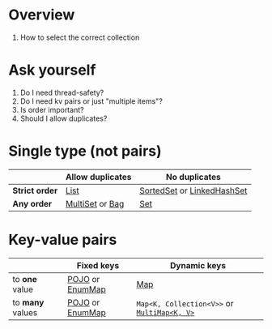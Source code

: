 # Overview
1. How to select the correct collection


# Ask yourself
1. Do I need thread-safety?
1. Do I need kv pairs or just "multiple items"?
1. Is order important?
1. Should I allow duplicates?



# Single type (not pairs)
| |Allow duplicates|No duplicates|
|---|---|---|
|**Strict order**|[List](https://docs.oracle.com/en/java/javase/11/docs/api/java.base/java/util/List.html)|[SortedSet](https://docs.oracle.com/en/java/javase/11/docs/api/java.base/java/util/SortedSet.html) or [LinkedHashSet](https://docs.oracle.com/en/java/javase/11/docs/api/java.base/java/util/LinkedHashSet.html)|
|**Any order**|[MultiSet](https://github.com/google/guava/wiki/NewCollectionTypesExplained#Multiset) or [Bag](https://commons.apache.org/proper/commons-collections/apidocs/org/apache/commons/collections4/Bag.html)|[Set](https://docs.oracle.com/en/java/javase/11/docs/api/java.base/java/util/Set.html)|


# Key-value pairs
| |Fixed keys|Dynamic keys|
|---|---|---|
|to **one** value|[POJO](./pojos.lombok.java8-11.md) or [EnumMap](https://docs.oracle.com/en/java/javase/11/docs/api/java.base/java/util/EnumMap.html)|[Map](https://docs.oracle.com/en/java/javase/11/docs/api/java.base/java/util/Map.html)|
|to **many** values|[POJO](./pojos.lombok.java8-11.md) or [EnumMap](https://docs.oracle.com/en/java/javase/11/docs/api/java.base/java/util/EnumMap.html)|`Map<K, Collection<V>>` or [`MultiMap<K, V>`](https://guava.dev/releases/31.0.1-jre/api/docs/com/google/common/collect/Multimap.html)|
